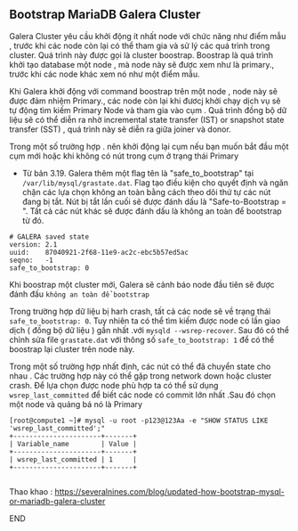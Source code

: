 

## Bootstrap MariaDB Galera Cluster


Galera Cluster yêu cầu khởi động ít nhất node với chức năng như điểm mẫu , trước khi các node còn lại có thể tham gia và sử lý các quá trình trong cluster. Quá trình này được gọi là cluster boostrap. Boostrap là quá trình khởi tạo database một node , mà node này sẽ được xem như là primary., trước khi các node khác xem nó như một điểm mẫu. 


Khi Galera khởi động với command boostrap trên một node , node này sẽ được đảm nhiệm Primary., các node còn lại khi đươcj khởi chạy dịch vụ sẽ tự động tìm kiếm Primary Node và tham gia vào cụm .  Quá trình đồng bộ dữ liệu sẽ có thể diễn ra nhờ incremental state transfer (IST) or snapshot state transfer (SST) , quá trình này sẽ diễn ra giữa joiner và donor.

Trong một số trường hợp . nên khởi động lại cụm nếu bạn muốn bắt đầu một cụm mới hoặc khi không có nút  trong cụm ở trạng thái Primary


- Từ bản 3.19. Galera thêm một flag tên là "safe_to_bootstrap"  tại `/var/lib/mysql/grastate.dat`. Flag tạo điều kiện cho quyết định và ngăn chặn các lựa chọn không an toàn bằng cách theo dõi thứ tự các nút đang bị tắt. Nút bị tắt lần cuối sẽ được đánh dấu là "Safe-to-Bootstrap = ". Tất cả các nút khác sẽ được đánh dấu là không an toàn để bootstrap từ đó.
```
# GALERA saved state
version: 2.1
uuid:    87040921-2f68-11e9-ac2c-ebc5b57ed5ac
seqno:   -1
safe_to_bootstrap: 0

```
Khi boostrap một cluster mới, Galera sẽ cảnh báo node đầu tiên sẽ được đánh đấu `không an toàn để bootstrap `


Trong trường hợp dữ liệu bị harh crash, tất cả các node sẽ về trạng thái `safe_to_bootstrap: 0`. Tuy nhiên ta có thể tìm kiếm được node có lần giao dịch ( đồng bộ dữ liệu ) gần nhất .với `mysqld --wsrep-recover`. Sau đó có thể chỉnh sửa file `grastate.dat` với thông số `safe_to_bootstrap: 1` để có thể boostrap lại cluster trên node này. 

Trong một số trường hợp nhất định, các nút có thể đã chuyển state cho nhau . Các trường hợp này có thể gặp trong network down hoặc cluster crash. Để lựa chọn được node phù hợp ta có thể sử dụng `wsrep_last_committed` để biết các node có commit lớn nhất .Sau đó  chọn một node  và quảng bá nó là Primary
```
[root@compute1 ~]# mysql -u root -p123@123Aa -e "SHOW STATUS LIKE 'wsrep_last_committed';"
+----------------------+-------+
| Variable_name        | Value |
+----------------------+-------+
| wsrep_last_committed | 1     |
+----------------------+-------+


```

Thao khao : https://severalnines.com/blog/updated-how-bootstrap-mysql-or-mariadb-galera-cluster

END
